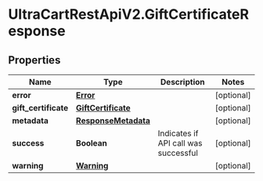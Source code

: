 # UltraCartRestApiV2.GiftCertificateResponse

## Properties
Name | Type | Description | Notes
------------ | ------------- | ------------- | -------------
**error** | [**Error**](Error.md) |  | [optional] 
**gift_certificate** | [**GiftCertificate**](GiftCertificate.md) |  | [optional] 
**metadata** | [**ResponseMetadata**](ResponseMetadata.md) |  | [optional] 
**success** | **Boolean** | Indicates if API call was successful | [optional] 
**warning** | [**Warning**](Warning.md) |  | [optional] 


